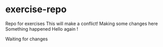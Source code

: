 # exercise-repo
Repo for exercises
This will make a conflict!
Making some changes here
Something happened
Hello again !

Waiting for changes
